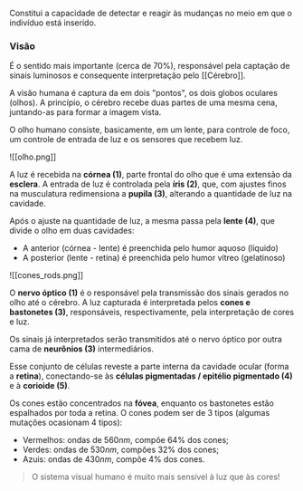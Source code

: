 Constitui a capacidade de detectar e reagir às mudanças no meio em que o indivíduo está inserido.

### Visão
É o sentido mais importante (cerca de 70%), responsável pela captação de sinais luminosos e consequente interpretação pelo [[Cérebro]].

A visão humana é captura da em dois "pontos", os dois globos oculares (olhos). A princípio, o cérebro recebe duas partes de uma mesma cena, juntando-as para formar a imagem vista.

O olho humano consiste, basicamente, em um lente, para controle de foco, um controle de entrada de luz e os sensores que recebem  luz.

![[olho.png]]

A luz é recebida na **córnea (1)**, parte frontal do olho que é uma extensão da **esclera**. 
A entrada de luz é controlada pela **íris (2)**, que, com ajustes finos na musculatura redimensiona a **pupila (3)**, alterando a quantidade de luz na cavidade.

Após o ajuste na quantidade de luz, a mesma passa pela **lente (4)**, que divide o olho em duas cavidades:
- A anterior (córnea - lente) é preenchida pelo humor aquoso (líquido)
- A posterior (lente - retina) é preenchida pelo humor vítreo (gelatinoso)



![[cones_rods.png]]

O **nervo óptico (1)** é o responsável pela transmissão dos sinais gerados no olho até o cérebro.
A luz capturada é interpretada pelos **cones e bastonetes (3)**, responsáveis, respectivamente, pela interpretação de cores e luz.

Os sinais já interpretados serão transmitidos até o nervo óptico por outra cama de **neurônios (3)** intermediários.

Esse conjunto de células reveste a parte interna da cavidade ocular (forma a **retina**), conectando-se às **células pigmentadas / epitélio pigmentado (4)** e à **corioide (5)**. 

Os cones estão concentrados na **fóvea**, enquanto os bastonetes estão espalhados por toda a retina.
O cones podem ser de 3 tipos (algumas mutações ocasionam 4 tipos):
- Vermelhos: ondas de $560nm$, compõe 64% dos cones;
- Verdes: ondas de $530nm$, compões 32% dos cones;
- Azuis: ondas de $430nm$, compõe 4% dos cones.

> O sistema visual humano é muito mais sensível à luz que às cores!
